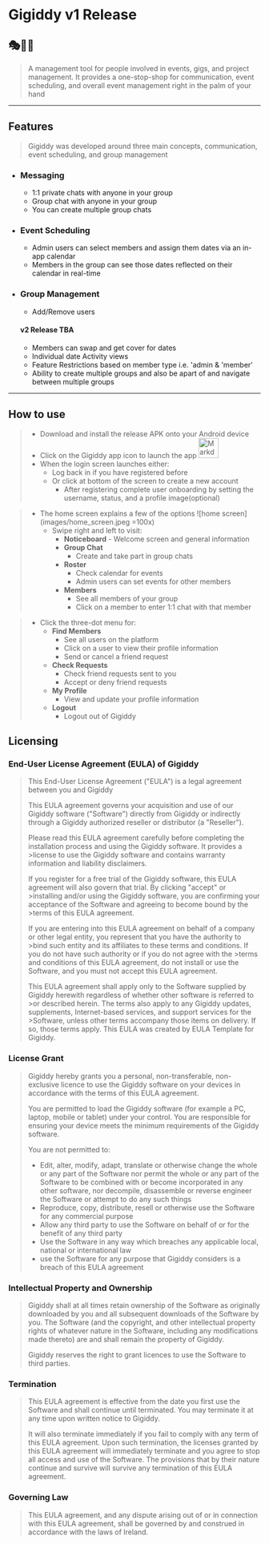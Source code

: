 # Gigiddy v1 Release
## :performing_arts::dancer::construction_worker:
> A management tool for people involved in events, gigs, and project management. It provides a one-stop-shop for communication, event scheduling, and overall event management right in the palm of your hand
---

## Features
> Gigiddy was developed around three main concepts, communication, event scheduling, and group management
- ### Messaging
  - 1:1 private chats with anyone in your group
  - Group chat with anyone in your group
  - You can create multiple group chats
- ### Event Scheduling
  - Admin users can select members and assign them dates via an in-app calendar
  - Members in the group can see those dates reflected on their calendar in real-time
- ### Group Management
  - Add/Remove users
  #### v2 Release TBA
    - Members can swap and get cover for dates
    - Individual date Activity views
    - Feature Restrictions based on member type i.e. 'admin & 'member'
    - Ability to create multiple groups and also be apart of and navigate between multiple groups
---
## How to use
> - Download and install the release APK onto your Android device
> - Click on the Gigiddy app icon to launch the app     <img src="https://firebasestorage.googleapis.com/v0/b/gigiddy-9e0c8.appspot.com/o/gigiddy_round.png?alt=media&token=b3c011c3-b037-4238-9f8e-5dd38fe54c28" alt="Markdown Monster icon" width="40"/>
> - When the login screen launches either:
>    - Log back in if you have registered before
>    - Or click at bottom of the screen to create a new account
>       - After registering complete user onboarding by setting the username, status, and a profile image(optional)

> - The home screen explains a few of the options
> ![home screen](images/home_screen.jpeg =100x)
>    - Swipe right and left to visit:
>       - __Noticeboard__
             - Welcome screen and general information
>       - __Group Chat__
>            - Create and take part in group chats
>       - __Roster__
>            - Check calendar for events
>            - Admin users can set events for other members
>       - __Members__
>            - See all members of your group
>            - Click on a member to enter 1:1 chat with that member

>    - Click the three-dot menu for:
>       - __Find Members__
>            - See all users on the platform
>            - Click on a user to view their profile information
>            - Send or cancel a friend request
>       - __Check Requests__
>            - Check friend requests sent to you
>            - Accept or deny friend requests
>       - __My Profile__
>            - View and update your profile information
>       - __Logout__
>            - Logout out of Gigiddy








## Licensing

### End-User License Agreement (EULA) of Gigiddy
>This End-User License Agreement ("EULA") is a legal agreement between you and Gigiddy
>
>This EULA agreement governs your acquisition and use of our Gigiddy software ("Software") directly from Gigiddy or indirectly through a Gigiddy authorized reseller or distributor (a "Reseller").
>
>Please read this EULA agreement carefully before completing the installation process and using the Gigiddy software. It provides a >license to use the Gigiddy software and contains warranty information and liability disclaimers.
>
>If you register for a free trial of the Gigiddy software, this EULA agreement will also govern that trial. By clicking "accept" or >installing and/or using the Gigiddy software, you are confirming your acceptance of the Software and agreeing to become bound by the >terms of this EULA agreement.
>
>If you are entering into this EULA agreement on behalf of a company or other legal entity, you represent that you have the authority to >bind such entity and its affiliates to these terms and conditions. If you do not have such authority or if you do not agree with the >terms and conditions of this EULA agreement, do not install or use the Software, and you must not accept this EULA agreement.
>
>This EULA agreement shall apply only to the Software supplied by Gigiddy herewith regardless of whether other software is referred to >or described herein. The terms also apply to any Gigiddy updates, supplements, Internet-based services, and support services for the >Software, unless other terms accompany those items on delivery. If so, those terms apply. This EULA was created by EULA Template for Gigiddy.
>
### License Grant
> Gigiddy hereby grants you a personal, non-transferable, non-exclusive licence to use the Gigiddy software on your devices in accordance with the terms of this EULA agreement.
>
>You are permitted to load the Gigiddy software (for example a PC, laptop, mobile or tablet) under your control. You are responsible for ensuring your device meets the minimum requirements of the Gigiddy software.
>
>You are not permitted to:
>   -	Edit, alter, modify, adapt, translate or otherwise change the whole or any part of the Software nor permit the whole or any part of the Software to be combined with or become incorporated in any other software, nor decompile, disassemble or reverse engineer the Software or attempt to do any such things
>   -	Reproduce, copy, distribute, resell or otherwise use the Software for any commercial purpose
>   -	Allow any third party to use the Software on behalf of or for the benefit of any third party
>   -	Use the Software in any way which breaches any applicable local, national or international law
>   -	use the Software for any purpose that Gigiddy considers is a breach of this EULA agreement

### Intellectual Property and Ownership
>Gigiddy shall at all times retain ownership of the Software as originally downloaded by you and all subsequent downloads of the Software by you. The Software (and the copyright, and other intellectual property rights of whatever nature in the Software, including any modifications made thereto) are and shall remain the property of Gigiddy.
>
>Gigiddy reserves the right to grant licences to use the Software to third parties.

### Termination
>This EULA agreement is effective from the date you first use the Software and shall continue until terminated. You may terminate it at any time upon written notice to Gigiddy.
>
>It will also terminate immediately if you fail to comply with any term of this EULA agreement. Upon such termination, the licenses granted by this EULA agreement will immediately terminate and you agree to stop all access and use of the Software. The provisions that by their nature continue and survive will survive any termination of this EULA agreement.

### Governing Law
>This EULA agreement, and any dispute arising out of or in connection with this EULA agreement, shall be governed by and construed in accordance with the laws of Ireland.


